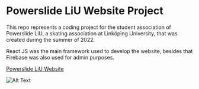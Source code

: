 # Powerslide LiU Website Project

This repo represents a coding project for the student association of Powerslide LiU, a skating association at Linköping University, that was created during the summer of 2022.

React JS was the main framework used to develop the website, besides that Firebase was also used for admin purposes.

[Powerslide LiU Website](http://powerslideliu.se/)

![Alt Text](Powerslide%20Frontpage.png)
